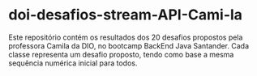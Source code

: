 # doi-desafios-stream-API-Cami-la
Este repositório contém os resultados dos 20 desafios propostos pela professora Camila da DIO, no bootcamp BackEnd Java Santander. Cada classe representa um desafio proposto, tendo como base a mesma sequência numérica inicial para todos.
